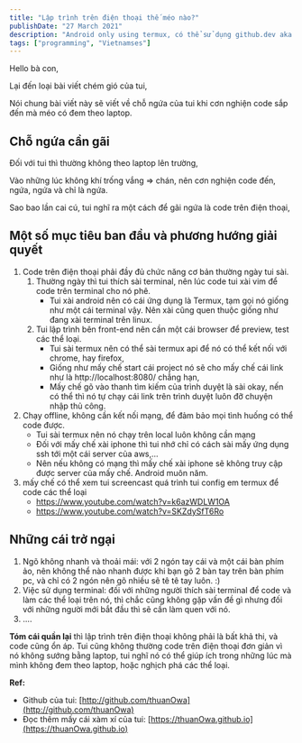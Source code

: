 ```yaml
---
title: "Lập trình trên điện thoại thế méo nào?"
publishDate: "27 March 2021"
description: "Android only using termux, có thể sử dụng github.dev aka vscode on web"
tags: ["programming", "Vietnamses"]
---
```


Hello bà con,

Lại đến loại bài viết chém gió của tui,

Nói chung bài viết này sẽ viết về chỗ ngứa của tui khi cơn nghiện code sắp đến
mà méo có đem theo laptop.

## Chỗ ngứa cần gãi

Đối với tui thì thường không theo laptop lên trường,

Vào những lúc không khí trống vắng => chán, nên cơn nghiện code đến, ngứa, ngứa
và chỉ là ngứa.

Sao bao lần cai cú, tui nghĩ ra một cách để gãi ngứa là code trên điện thoại,

## Một số mục tiêu ban đầu và phương hướng giải quyết

1. Code trên điện thoại phải đầy đủ chức năng cơ bản thường ngày tui sài.
   1. Thường ngày thì tui thích sài terminal, nên lúc code tui xài vim để code
      trên terminal cho nó phê.
      - Tui xài android nên có cái ứng dụng là Termux, tạm gọi nó giống như một
        cái terminal vậy. Nên xài cũng quen thuộc giống như đang xài terminal
        trên linux.
   2. Tui lập trình bên front-end nên cần một cái browser để preview, test các
      thể loại.
      - Tui sài termux nên có thể sài termux api để nó có thể kết nối với
        chrome, hay firefox,
      - Giống như mấy chế start cái project nó sẽ cho mấy chế cái link như là
        http://localhost:8080/ chẳng hạn,
      - Mấy chế gõ vào thanh tìm kiếm của trình duyệt là sài okay, nến có thể
        thì nó tự chạy cái link trên trình duyệt luôn đỡ chuyện nhập thủ công.
2. Chạy offline, không cần kết nối mạng, để đảm bảo mọi tình huống có thể code
   được.
   - Tui sài termux nên nó chạy trên local luôn không cần mạng
   - Đối với mấy chế xài iphone thì tui nhớ chỉ có cách sài mấy ứng dụng ssh tới
     một cái server của aws,...
   - Nên nếu không có mạng thì mấy chế xài iphone sẽ không truy cập được server
     của mấy chế. Android muôn năm.
3. mấy chế có thể xem tui screencast quá trình tui config em termux để code các
   thể loại
   - https://www.youtube.com/watch?v=k6azWDLW1OA
   - https://www.youtube.com/watch?v=SKZdySfT6Ro

## Những cái trở ngại

1. Ngõ không nhanh và thoải mái: với 2 ngón tay cái và một cái bàn phím ảo, nên
   không thể nào nhanh được khi bạn gõ 2 bàn tay trên bàn phím pc, và chỉ có 2
   ngón nên gõ nhiều sẽ tê tê tay luôn. :)
2. Việc sử dụng terminal: đối với những người thích sài terminal để code và làm
   các thể loại trên nó, thì chắc cũng không gặp vấn đề gì nhưng đối với những
   người mới bắt đầu thì sẽ cần làm quen với nó.
3. ....

**Tóm cái quần lại** thì lập trình trên điện thoại không phải là bất khả thi, và
code cũng ổn áp. Tui cũng không thường code trên điện thoại đơn giản vì nó không
sướng bằng laptop, tui nghĩ nó có thể giúp ích trong những lúc mà mình không đem
theo laptop, hoặc nghịch phá các thể loại.

**Ref:**

- Github của tui:
  [http://github.com/thuanOwa](http://github.com/thuanOwa)
- Đọc thêm mấy cái xàm xí của tui:
  [https://thuanOwa.github.io](https://thuanOwa.github.io)
